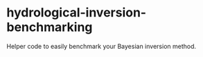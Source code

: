 # hydrological-inversion-benchmarking
Helper code to easily benchmark your Bayesian inversion method.
